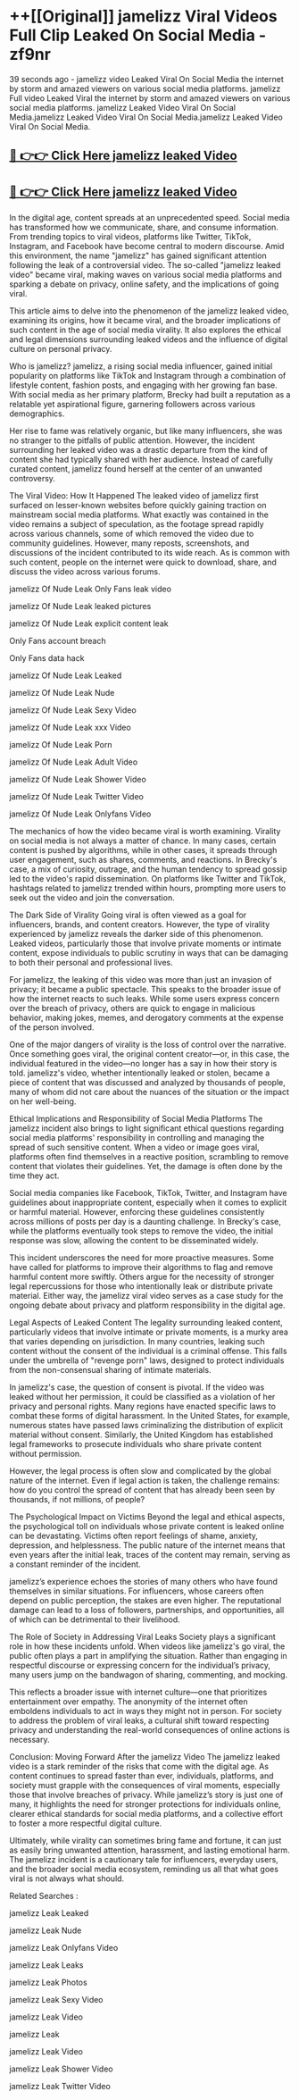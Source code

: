 # ++[[Original]] jamelizz Viral Videos Full Clip Leaked On Social Media - zf9nr<br>

39 seconds ago - jamelizz video Leaked Viral On Social Media the internet by storm and amazed viewers on various social media platforms.
jamelizz Full video Leaked Viral the internet by storm and amazed viewers on various social media platforms. jamelizz Leaked Video Viral On Social Media.jamelizz Leaked Video Viral On Social Media.jamelizz Leaked Video Viral On Social Media.<br>


## [🔴 👉👉 Click Here jamelizz leaked Video ](https://onlyclips.site?title=jamelizz&ref=git)

## [🔴 👉👉 Click Here jamelizz leaked Video ](https://onlyclips.site?title=jamelizz&ref=git)

In the digital age, content spreads at an unprecedented speed. Social media has transformed how we communicate, share, and consume information. From trending topics to viral videos, platforms like Twitter, TikTok, Instagram, and Facebook have become central to modern discourse. Amid this environment, the name "jamelizz" has gained significant attention following the leak of a controversial video. The so-called "jamelizz leaked video" became viral, making waves on various social media platforms and sparking a debate on privacy, online safety, and the implications of going viral.

This article aims to delve into the phenomenon of the jamelizz leaked video, examining its origins, how it became viral, and the broader implications of such content in the age of social media virality. It also explores the ethical and legal dimensions surrounding leaked videos and the influence of digital culture on personal privacy.

Who is jamelizz?
jamelizz, a rising social media influencer, gained initial popularity on platforms like TikTok and Instagram through a combination of lifestyle content, fashion posts, and engaging with her growing fan base. With social media as her primary platform, Brecky had built a reputation as a relatable yet aspirational figure, garnering followers across various demographics.

Her rise to fame was relatively organic, but like many influencers, she was no stranger to the pitfalls of public attention. However, the incident surrounding her leaked video was a drastic departure from the kind of content she had typically shared with her audience. Instead of carefully curated content, jamelizz found herself at the center of an unwanted controversy.

The Viral Video: How It Happened
The leaked video of jamelizz first surfaced on lesser-known websites before quickly gaining traction on mainstream social media platforms. What exactly was contained in the video remains a subject of speculation, as the footage spread rapidly across various channels, some of which removed the video due to community guidelines. However, many reposts, screenshots, and discussions of the incident contributed to its wide reach. As is common with such content, people on the internet were quick to download, share, and discuss the video across various forums.

jamelizz Of Nude Leak Only Fans leak video

jamelizz Of Nude Leak leaked pictures

jamelizz Of Nude Leak explicit content leak

Only Fans account breach

Only Fans data hack

jamelizz Of Nude Leak Leaked

jamelizz Of Nude Leak Nude

jamelizz Of Nude Leak Sexy Video

jamelizz Of Nude Leak xxx Video

jamelizz Of Nude Leak Porn

jamelizz Of Nude Leak Adult Video

jamelizz Of Nude Leak Shower Video

jamelizz Of Nude Leak Twitter Video

jamelizz Of Nude Leak Onlyfans Video

The mechanics of how the video became viral is worth examining. Virality on social media is not always a matter of chance. In many cases, certain content is pushed by algorithms, while in other cases, it spreads through user engagement, such as shares, comments, and reactions. In Brecky's case, a mix of curiosity, outrage, and the human tendency to spread gossip led to the video's rapid dissemination. On platforms like Twitter and TikTok, hashtags related to jamelizz trended within hours, prompting more users to seek out the video and join the conversation.

The Dark Side of Virality
Going viral is often viewed as a goal for influencers, brands, and content creators. However, the type of virality experienced by jamelizz reveals the darker side of this phenomenon. Leaked videos, particularly those that involve private moments or intimate content, expose individuals to public scrutiny in ways that can be damaging to both their personal and professional lives.

For jamelizz, the leaking of this video was more than just an invasion of privacy; it became a public spectacle. This speaks to the broader issue of how the internet reacts to such leaks. While some users express concern over the breach of privacy, others are quick to engage in malicious behavior, making jokes, memes, and derogatory comments at the expense of the person involved.

One of the major dangers of virality is the loss of control over the narrative. Once something goes viral, the original content creator—or, in this case, the individual featured in the video—no longer has a say in how their story is told. jamelizz's video, whether intentionally leaked or stolen, became a piece of content that was discussed and analyzed by thousands of people, many of whom did not care about the nuances of the situation or the impact on her well-being.

Ethical Implications and Responsibility of Social Media Platforms
The jamelizz incident also brings to light significant ethical questions regarding social media platforms' responsibility in controlling and managing the spread of such sensitive content. When a video or image goes viral, platforms often find themselves in a reactive position, scrambling to remove content that violates their guidelines. Yet, the damage is often done by the time they act.

Social media companies like Facebook, TikTok, Twitter, and Instagram have guidelines about inappropriate content, especially when it comes to explicit or harmful material. However, enforcing these guidelines consistently across millions of posts per day is a daunting challenge. In Brecky's case, while the platforms eventually took steps to remove the video, the initial response was slow, allowing the content to be disseminated widely.

This incident underscores the need for more proactive measures. Some have called for platforms to improve their algorithms to flag and remove harmful content more swiftly. Others argue for the necessity of stronger legal repercussions for those who intentionally leak or distribute private material. Either way, the jamelizz viral video serves as a case study for the ongoing debate about privacy and platform responsibility in the digital age.

Legal Aspects of Leaked Content
The legality surrounding leaked content, particularly videos that involve intimate or private moments, is a murky area that varies depending on jurisdiction. In many countries, leaking such content without the consent of the individual is a criminal offense. This falls under the umbrella of "revenge porn" laws, designed to protect individuals from the non-consensual sharing of intimate materials.

In jamelizz's case, the question of consent is pivotal. If the video was leaked without her permission, it could be classified as a violation of her privacy and personal rights. Many regions have enacted specific laws to combat these forms of digital harassment. In the United States, for example, numerous states have passed laws criminalizing the distribution of explicit material without consent. Similarly, the United Kingdom has established legal frameworks to prosecute individuals who share private content without permission.

However, the legal process is often slow and complicated by the global nature of the internet. Even if legal action is taken, the challenge remains: how do you control the spread of content that has already been seen by thousands, if not millions, of people?

The Psychological Impact on Victims
Beyond the legal and ethical aspects, the psychological toll on individuals whose private content is leaked online can be devastating. Victims often report feelings of shame, anxiety, depression, and helplessness. The public nature of the internet means that even years after the initial leak, traces of the content may remain, serving as a constant reminder of the incident.

jamelizz’s experience echoes the stories of many others who have found themselves in similar situations. For influencers, whose careers often depend on public perception, the stakes are even higher. The reputational damage can lead to a loss of followers, partnerships, and opportunities, all of which can be detrimental to their livelihood.

The Role of Society in Addressing Viral Leaks
Society plays a significant role in how these incidents unfold. When videos like jamelizz's go viral, the public often plays a part in amplifying the situation. Rather than engaging in respectful discourse or expressing concern for the individual’s privacy, many users jump on the bandwagon of sharing, commenting, and mocking.

This reflects a broader issue with internet culture—one that prioritizes entertainment over empathy. The anonymity of the internet often emboldens individuals to act in ways they might not in person. For society to address the problem of viral leaks, a cultural shift toward respecting privacy and understanding the real-world consequences of online actions is necessary.

Conclusion: Moving Forward After the jamelizz Video
The jamelizz leaked video is a stark reminder of the risks that come with the digital age. As content continues to spread faster than ever, individuals, platforms, and society must grapple with the consequences of viral moments, especially those that involve breaches of privacy. While jamelizz’s story is just one of many, it highlights the need for stronger protections for individuals online, clearer ethical standards for social media platforms, and a collective effort to foster a more respectful digital culture.

Ultimately, while virality can sometimes bring fame and fortune, it can just as easily bring unwanted attention, harassment, and lasting emotional harm. The jamelizz incident is a cautionary tale for influencers, everyday users, and the broader social media ecosystem, reminding us all that what goes viral is not always what should.

Related Searches :

jamelizz Leak Leaked

jamelizz Leak Nude

jamelizz Leak Onlyfans Video

jamelizz Leak Leaks

jamelizz Leak Photos

jamelizz Leak Sexy Video

jamelizz Leak Video

jamelizz Leak

jamelizz Leak Video

jamelizz Leak Shower Video

jamelizz Leak Twitter Video

